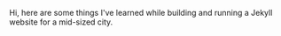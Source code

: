 Hi, here are some things I've learned while building and running a Jekyll website for a mid-sized city. 

